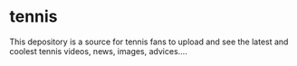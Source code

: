 # tennis
This depository is a source for tennis fans to upload and see the latest and coolest tennis videos, news, images, advices....
